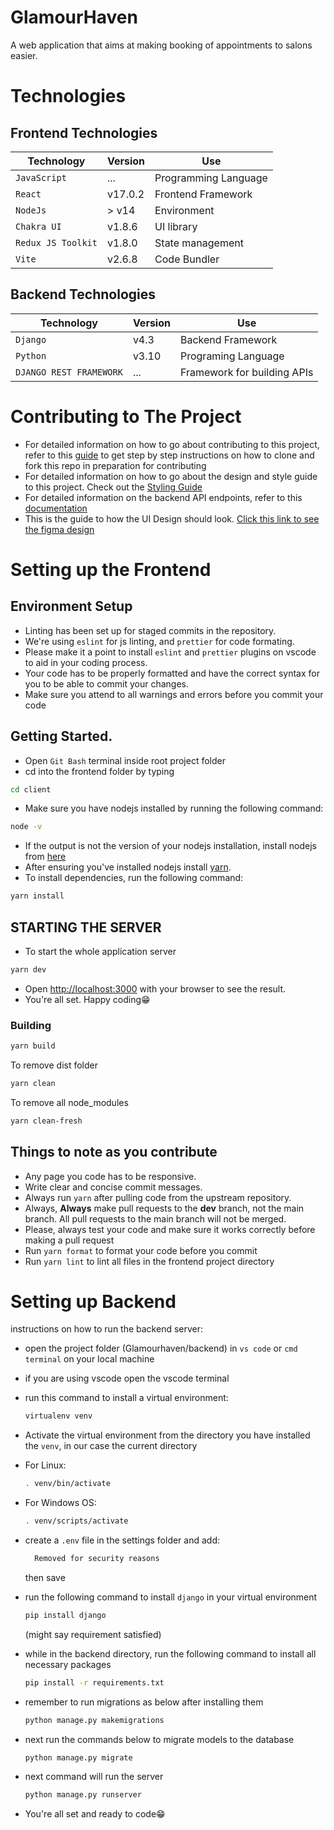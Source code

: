 # GlamourHaven

A web application that aims at making booking of appointments to salons easier.

# Technologies

## Frontend Technologies

| Technology         | Version | Use                  |
| ------------------ | ------- | -------------------- |
| `JavaScript`       | ...     | Programming Language |
| `React`            | v17.0.2 | Frontend Framework   |
| `NodeJs`           | > v14   | Environment          |
| `Chakra UI`        | v1.8.6  | UI library           |
| `Redux JS Toolkit` | v1.8.0  | State management     |
| `Vite`             | v2.6.8  | Code Bundler         |

## Backend Technologies

| Technology              | Version | Use                         |
| ----------------------- | ------- | --------------------------- |
| `Django`                | v4.3    | Backend Framework           |
| `Python`                | v3.10   | Programing Language         |
| `DJANGO REST FRAMEWORK` | ...     | Framework for building APIs |

# Contributing to The Project

- For detailed information on how to go about contributing to this project, refer to this [guide](docs/CONTRIBUTING.md) to get step by step instructions on how to clone and fork this repo in preparation for contributing
- For detailed information on how to go about the design and style guide to this project. Check out the [Styling Guide](docs/STYLING.md)
- For detailed information on the backend API endpoints, refer to this [documentation](docs/APIs.md)
- This is the guide to how the UI Design should look. [Click this link to see the figma design](https://www.figma.com/file/c4tvjreesreb0W88mCR7pu/GlamourHaven-UI-Design?node-id=1%3A3) 
# Setting up the Frontend

## Environment Setup

- Linting has been set up for staged commits in the repository.
- We're using `eslint` for js linting, and `prettier` for code formating.
- Please make it a point to install `eslint` and `prettier` plugins on vscode to aid in your coding process.
- Your code has to be properly formatted and have the correct syntax for you to be able to commit your changes.
- Make sure you attend to all warnings and errors before you commit your code

## Getting Started.

- Open `Git Bash` terminal inside root project folder
- cd into the frontend folder by typing

```bash
cd client
```

- Make sure you have nodejs installed by running the following command:

```bash
node -v
```

- If the output is not the version of your nodejs installation, install nodejs from [here](https://nodejs.org/en/download/)
- After ensuring you've installed nodejs install [yarn](https://www.npmjs.com/package/yarn).
- To install dependencies, run the following command:

```bash
yarn install
```

## STARTING THE SERVER

- To start the whole application server

```bash
yarn dev
```

- Open [http://localhost:3000](http://localhost:3000) with your browser to see the result.
- You're all set. Happy coding😁

### **Building**

```bash
yarn build
```

To remove dist folder

```bash
yarn clean
```

To remove all node_modules

```bash
yarn clean-fresh
```

## Things to note as you contribute

- Any page you code has to be responsive.
- Write clear and concise commit messages.
- Always run `yarn` after pulling code from the upstream repository.
- Always, **Always** make pull requests to the **dev** branch, not the main branch. All pull requests to the main branch will not be merged.
- Please, always test your code and make sure it works correctly before making a pull request
- Run `yarn format` to format your code before you commit
- Run `yarn lint` to lint all files in the frontend project directory

# Setting up Backend

instructions on how to run the backend server:

- open the project folder (Glamourhaven/backend) in `vs code` or `cmd terminal` on your local machine
- if you are using vscode open the vscode terminal

- run this command to install a virtual environment:

  ```bash
  virtualenv venv
  ```

- Activate the virtual environment from the directory you have installed the `venv`, in our case the current directory
- For Linux:
  ```bash
  . venv/bin/activate
  ```
- For Windows OS:

  ```bash
  . venv/scripts/activate
  ```

- create a `.env` file in the settings folder and add:

  ```bash
    Removed for security reasons

  ```

  then save

- run the following command to install `django` in your virtual environment

  ```bash
  pip install django
  ```

  (might say requirement satisfied)

- while in the backend directory, run the following command to install all necessary packages

  ```bash
  pip install -r requirements.txt
  ```

- remember to run migrations as below after installing them

  ```bash
  python manage.py makemigrations
  ```

- next run the commands below to migrate models to the database

  ```bash
  python manage.py migrate
  ```

- next command will run the server

  ```bash
  python manage.py runserver
  ```

- You're all set and ready to code😁
